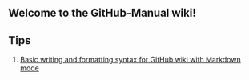 ## Welcome to the GitHub-Manual wiki!

## Tips
1. [Basic writing and formatting syntax for GitHub wiki with Markdown mode](https://help.github.com/articles/basic-writing-and-formatting-syntax/#lists)
